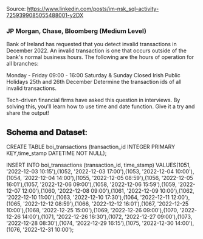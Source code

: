 Source: <https://www.linkedin.com/posts/im-nsk_sql-activity-7259399085055488001-y2DX>

### JP Morgan, Chase, Bloomberg (Medium Level)

Bank of Ireland has requested that you detect invalid transactions in December 2022. An invalid transaction is one that occurs outside of the bank's normal business hours. The following are the hours of operation for all branches:

Monday - Friday 09:00 - 16:00
Saturday & Sunday Closed
Irish Public Holidays 25th and 26th December
Determine the transaction ids of all invalid transactions.

Tech-driven financial firms have asked this question in interviews. By solving this, you'll learn how to use time and date function. Give it a try and share the output!

## 𝐒𝐜𝐡𝐞𝐦𝐚 𝐚𝐧𝐝 𝐃𝐚𝐭𝐚𝐬𝐞𝐭:

CREATE TABLE boi_transactions (transaction_id INTEGER PRIMARY KEY,time_stamp DATETIME NOT NULL);

INSERT INTO boi_transactions (transaction_id, time_stamp) VALUES(1051, '2022-12-03 10:15'),(1052, '2022-12-03 17:00'),(1053, '2022-12-04 10:00'),(1054, '2022-12-04 14:00'),(1055, '2022-12-05 08:59'),(1056, '2022-12-05 16:01'),(1057, '2022-12-06 09:00'),(1058, '2022-12-06 15:59'),(1059, '2022-12-07 12:00'),(1060, '2022-12-08 09:00'),(1061, '2022-12-09 10:00'),(1062, '2022-12-10 11:00'),(1063, '2022-12-10 17:30'),(1064, '2022-12-11 12:00'),(1065, '2022-12-12 08:59'),(1066, '2022-12-12 16:01'),(1067, '2022-12-25 10:00'),(1068, '2022-12-25 15:00'),(1069, '2022-12-26 09:00'),(1070, '2022-12-26 14:00'),(1071, '2022-12-26 16:30'),(1072, '2022-12-27 09:00'),(1073, '2022-12-28 08:30'),(1074, '2022-12-29 16:15'),(1075, '2022-12-30 14:00'),(1076, '2022-12-31 10:00');  
